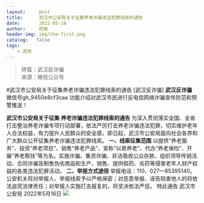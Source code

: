 ```yaml
---
layout:     post
title:      武汉市公安局关于征集养老诈骗违法犯罪线索的通告
date:       2022-05-18
author:     转载
header-img: img/the-first.png
catalog:   false
tags:
    - 其他
---
```


<blockquote><p>转载：武汉反诈骗<br>
来源：微信公众号</p></blockquote>

#武汉市公安局关于征集养老诈骗违法犯罪线索的通告
[武汉反诈骗]
**武汉反诈骗**
微信号gh_9450e8cf3caa
功能介绍对武汉市民进行反电信网络诈骗宣传防范和预警推送！

**武汉市公安局关于征集**
**养老诈骗违法犯罪线索的通告**
为深入贯彻落实全国、全省打击整治养老诈骗专项行动部署，依法严厉打击养老诈骗违法犯罪，切实维护老年人合法权益，有力提升人民群众的安全感，即日起，武汉市公安局面向社会各界和广大群众公开征集养老诈骗违法犯罪线索。
**一、线索征集范围**
以提供“养老服务”、投资“养老项目”、销售“养老产品”、宣称“以房养老”、代办“养老保险”、开展“养老帮扶”等为名，实施诈骗、集资诈骗、非法吸收公众存款、组织领导传销活动、合同诈骗及制售伪劣商品和生产、销售、提供假药、劣药等侵害老年人财产权益的各类违法犯罪活动。
**二、举报方式途径**
举报电话：110、027—85395140。
公安机关将对举报人、举报线索予以严格保密；对恶意举报、诬告陷害他人的将依法追究法律责任；对举报人实施打击报复的，将坚决依法严惩。
特此通告
武汉市公安局
2022年5月16日
![]({{site.baseurl}}/postimg/8wBAcE4t1v4obLULeDxhkwoOX9mN7icVxLM5vy92SvDBYGDW1NPEM4PkicrfvnCXqME21GibldZcKxNva93olTuqw.jpeg)
